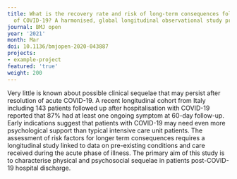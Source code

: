 ```yaml
---
title: What is the recovery rate and risk of long-term consequences following a diagnosis
  of COVID-19? A harmonised, global longitudinal observational study protocol.
journal: BMJ open
year: '2021'
month: Mar
doi: 10.1136/bmjopen-2020-043887
projects:
- example-project
featured: 'true'
weight: 200
---
```


Very little is known about possible clinical sequelae that may persist after resolution of acute COVID-19. A recent longitudinal cohort from Italy including 143 patients followed up after hospitalisation with COVID-19 reported that 87% had at least one ongoing symptom at 60-day follow-up. Early indications suggest that patients with COVID-19 may need even more psychological support than typical intensive care unit patients. The assessment of risk factors for longer term consequences requires a longitudinal study linked to data on pre-existing conditions and care received during the acute phase of illness. The primary aim of this study is to characterise physical and psychosocial sequelae in patients post-COVID-19 hospital discharge.